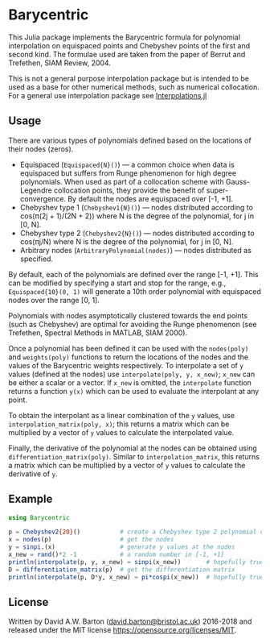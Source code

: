 # Barycentric

This Julia package implements the Barycentric formula for polynomial
interpolation on equispaced points and Chebyshev points of the first and second
kind. The formulae used are taken from the paper of Berrut and Trefethen, SIAM
Review, 2004.

This is not a general purpose interpolation package but is intended to be used
as a base for other numerical methods, such as numerical collocation. For a
general use interpolation package see
[Interpolations.jl](https://github.com/JuliaMath/Interpolations.jl)

## Usage

There are various types of polynomials defined based on the locations of their 
nodes (zeros).

* Equispaced (`Equispaced{N}()`) — a common choice when data is equispaced but
  suffers from Runge phenomenon for high degree polynomials. When used as part
  of a collocation scheme with Gauss-Legendre collocation points, they provide
  the benefit of super-convergence. By default the nodes are equispaced over
  \[-1, +1\].
* Chebyshev type 1 (`Chebyshev1{N}()`) — nodes distributed according to
  cos(π(2j + 1)/(2N + 2)) where N is the degree of the polynomial, for j in
  \[0, N\].
* Chebyshev type 2 (`Chebyshev2{N}()`) — nodes distributed according to
  cos(πj/N) where N is the degree of the polynomial, for j in \[0, N\].
* Arbitrary nodes (`ArbitraryPolynomial(nodes)`) — nodes distributed as 
  specified.

By default, each of the polynomials are defined over the range \[-1, +1\].
This can be modified by specifying a start and stop for the range, e.g.,
`Equispaced{10}(0, 1)` will generate a 10th order polynomial with equispaced
nodes over the range \[0, 1\].

Polynomials with nodes asymptotically clustered towards the end points (such
as Chebyshev) are optimal for avoiding the Runge phenomenon (see Trefethen,
Spectral Methods in MATLAB, SIAM 2000).

Once a polynomial has been defined it can be used with the `nodes(poly)` and
`weights(poly)` functions to return the locations of the nodes and the values
of the Barycentric weights respectively. To interpolate a set of `y` values
(defined at the nodes) use `interpolate(poly, y, x_new)`; `x_new` can be
either a scalar or a vector. If `x_new` is omitted, the `interpolate` function
returns a function `y(x)` which can be used to evaluate the interpolant at any
point.

To obtain the interpolant as a linear combination of the `y` values, use
`interpolation_matrix(poly, x)`; this returns a matrix which can be multiplied
by a vector of `y` values to calculate the interpolated value.

Finally, the derivative of the polynomial at the nodes can be obtained using
`differentiation_matrix(poly)`. Similar to `interpolation_matrix`, this returns
a matrix which can be multiplied by a vector of `y` values to calculate the
derivative of `y`.

## Example

```julia
using Barycentric

p = Chebyshev2{20}()           # create a Chebyshev type 2 polynomial of order 20
x = nodes(p)                   # get the nodes
y = sinpi.(x)                  # generate y values at the nodes
x_new = rand()*2 -1            # a random number in [-1, +1]
println(interpolate(p, y, x_new) ≈ sinpi(x_new))       # hopefully true!
D = differentiation_matrix(p)  # get the differentiation matrix
println(interpolate(p, D*y, x_new) ≈ pi*cospi(x_new))  # hopefully true!
```

## License

Written by David A.W. Barton (david.barton@bristol.ac.uk) 2016-2018 and released
under the MIT license <https://opensource.org/licenses/MIT>.
